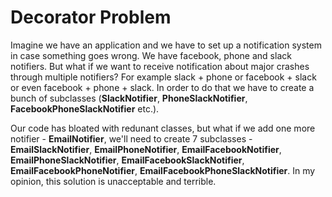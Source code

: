 # Decorator Problem

Imagine we have an application and we have to set up a notification system in case something goes wrong. We have facebook, phone and slack notifiers. But what if we want to receive notification about major crashes through multiple notifiers? For example slack + phone or facebook + slack or even facebook + phone + slack. In order to do that we have to create a bunch of subclasses (**SlackNotifier**, **PhoneSlackNotifier**, **FacebookPhoneSlackNotifier** etc.).

Our code has bloated with redunant classes, but what if we add one more notifier - **EmailNotifier**, we'll need to create 7 subclasses - **EmailSlackNotifier**, **EmailPhoneNotifier**, **EmailFacebookNotifier**, **EmailPhoneSlackNotifier**, **EmailFacebookSlackNotifier**, **EmailFacebookPhoneNotifier**, **EmailFacebookPhoneSlackNotifier**. In my opinion, this solution is unacceptable and terrible.
